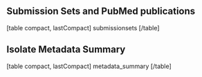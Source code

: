 ## Submission Sets and PubMed publications


[table compact, lastCompact]
submissionsets
[/table]


## Isolate Metadata Summary


[table compact, lastCompact]
metadata_summary
[/table]
